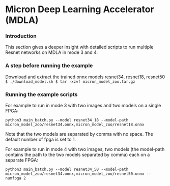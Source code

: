 # Micron Deep Learning Accelerator (MDLA)

### Introduction

This section gives a deeper insight with detailed scripts to run multiple Resnet networks on MDLA in mode 3 and 4.

### A step before running the example

 Download and extract the trained onnx models resnet34, resnet18, resnet50
    ```
    $ ./download_model.sh
    $ tar -xzvf micron_model_zoo.tar.gz
    ```

### Running the example scripts

For example to run in mode 3 with two images and  two models  on a single FPGA:

```
python3 main_batch.py --model resnet34_18 --model-path micron_model_zoo/resnet34.onnx,micron_model_zoo/resnet18.onnx
```
Note that the two models are separated by comma with no space. The default number of fpga is set to 1. 
 
For example to run in mode 4 with two images, two models (the model-path contains the path to the two models separated by comma) each on a separate FPGA:

```
python3 main_batch.py --model resnet34_50 --model-path micron_model_zoo/resnet34.onnx,micron_model_zoo/resnet50.onnx --numfpga 2
```


